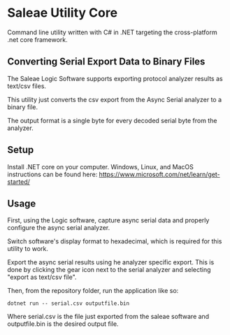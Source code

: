 # Saleae Utility Core

Command line utility written with C# in .NET targeting the cross-platform .net core framework.

## Converting Serial Export Data to Binary Files

The Saleae Logic Software supports exporting protocol analyzer results as text/csv files.

This utility just converts the csv export from the Async Serial analyzer to a binary file.

The output format is a single byte for every decoded serial byte from the analyzer.

## Setup

Install .NET core on your computer. Windows, Linux, and MacOS instructions can be found here:
https://www.microsoft.com/net/learn/get-started/

## Usage

First, using the Logic software, capture async serial data and properly configure the async serial analyzer.

Switch software's display format to hexadecimal, which is required for this utility to work.

Export the async serial results using he analyzer specific export. This is done by clicking the gear icon next to the serial analyzer and selecting "export as text/csv file".

Then, from the repository folder, run the application like so:

```
dotnet run -- serial.csv outputfile.bin
```

Where serial.csv is the file just exported from the saleae software and outputfile.bin is the desired output file.